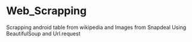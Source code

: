# Web_Scrapping
Scrapping android table from wikipedia and Images from Snapdeal
Using BeautifulSoup and Url.request 